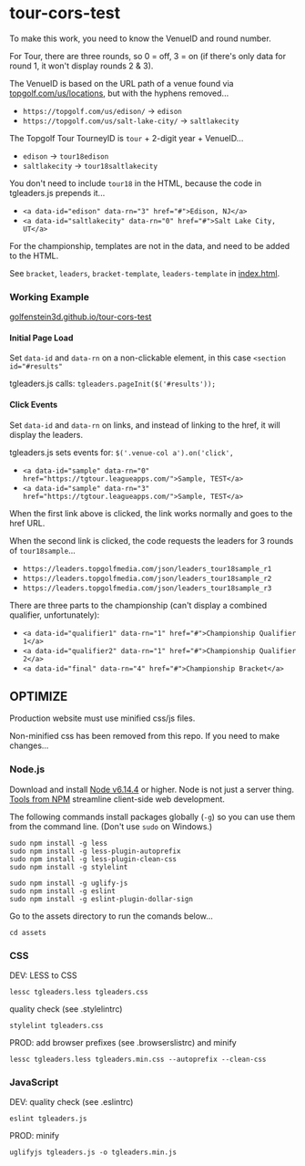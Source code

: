 # tour-cors-test

To make this work, you need to know the VenueID and round number.

For Tour, there are three rounds, so 0 = off, 3 = on (if there's only data for round 1, it won't display rounds 2 & 3).

The VenueID is based on the URL path of a venue found via [topgolf.com/us/locations](https://topgolf.com/us/locations), but with the hyphens removed...

 - `https://topgolf.com/us/edison/` -> `edison`
 - `https://topgolf.com/us/salt-lake-city/` -> `saltlakecity`

The Topgolf Tour TourneyID is `tour` + 2-digit year + VenueID...

 - `edison` -> `tour18edison`
 - `saltlakecity` -> `tour18saltlakecity`

You don't need to include `tour18` in the HTML, because the code in tgleaders.js prepends it...

 - `<a data-id="edison" data-rn="3" href="#">Edison, NJ</a>`
 - `<a data-id="saltlakecity" data-rn="0" href="#">Salt Lake City, UT</a>`

For the championship, templates are not in the data, and need to be added to the HTML.

See `bracket`, `leaders`, `bracket-template`, `leaders-template` in [index.html](blob/master/index.html).



### Working Example

[golfenstein3d.github.io/tour-cors-test](https://golfenstein3d.github.io/tour-cors-test/)

#### Initial Page Load

Set `data-id` and `data-rn` on a non-clickable element, in this case `<section id="#results"`

tgleaders.js calls: `tgleaders.pageInit($('#results'));`

#### Click Events

Set `data-id` and `data-rn` on links, and instead of linking to the href, it will display the leaders.

tgleaders.js sets events for: `$('.venue-col a').on('click',`

- `<a data-id="sample" data-rn="0" href="https://tgtour.leagueapps.com/">Sample, TEST</a>`
- `<a data-id="sample" data-rn="3" href="https://tgtour.leagueapps.com/">Sample, TEST</a>`

When the first link above is clicked, the link works normally and goes to the href URL.

When the second link is clicked, the code requests the leaders for 3 rounds of `tour18sample`...

 - `https://leaders.topgolfmedia.com/json/leaders_tour18sample_r1`
 - `https://leaders.topgolfmedia.com/json/leaders_tour18sample_r2`
 - `https://leaders.topgolfmedia.com/json/leaders_tour18sample_r3`

There are three parts to the championship (can't display a combined qualifier, unfortunately):

 - `<a data-id="qualifier1" data-rn="1" href="#">Championship Qualifier 1</a>`
 - `<a data-id="qualifier2" data-rn="1" href="#">Championship Qualifier 2</a>`
 - `<a data-id="final" data-rn="4" href="#">Championship Bracket</a>`



## OPTIMIZE

Production website must use minified css/js files.

Non-minified css has been removed from this repo.  If you need to make changes...


### Node.js

Download and install [Node v6.14.4](https://nodejs.org/download/release/v6.14.4/) or higher.
Node is not just a server thing.
[Tools from NPM](https://www.npmjs.com/search?q=keywords:css) streamline client-side web development.

The following commands install packages globally (`-g`) so you can use them from the command line.
(Don't use `sudo` on Windows.)

    sudo npm install -g less
    sudo npm install -g less-plugin-autoprefix
    sudo npm install -g less-plugin-clean-css
    sudo npm install -g stylelint
    
    sudo npm install -g uglify-js
    sudo npm install -g eslint
    sudo npm install -g eslint-plugin-dollar-sign

Go to the assets directory to run the comands below...

    cd assets


### CSS

DEV: LESS to CSS

    lessc tgleaders.less tgleaders.css

quality check (see .stylelintrc)

    stylelint tgleaders.css

PROD: add browser prefixes (see .browserslistrc) and minify

    lessc tgleaders.less tgleaders.min.css --autoprefix --clean-css


### JavaScript

DEV: quality check (see .eslintrc)

    eslint tgleaders.js

PROD: minify

    uglifyjs tgleaders.js -o tgleaders.min.js


